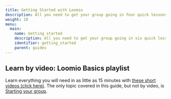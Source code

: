 ```yaml
---
title: Getting Started with Loomio
description: All you need to get your group going in four quick lessons.
weight: 10
menu:
  main:
    name: Getting started
    description: All you need to get your group going in six quick lessons.
    identifier: getting_started
    parent: guides
---
```

## Learn by video: Loomio Basics playlist

Learn everything you will need in as little as 15 minutes with [these short videos (click here)](/en/overview-and-how-tos). The only topic covered in this guide, but not by video, is [Starting your group](starting_a_group).

